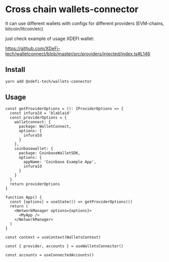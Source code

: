 # Cross chain wallets-connector

It can use different wallets with configs for different providers (EVM-chains, bitcoin/litcoin/etc)

just check example of usage XDEFI wallet:

https://github.com/XDeFi-tech/walletconnect/blob/master/src/providers/injected/index.ts#L146

## Install

```bash
yarn add @xdefi-tech/wallets-connector
```

## Usage

```tsx
const getProviderOptions = (): IProviderOptions => {
  const infuraId = 'blablaid'
  const providerOptions = {
    walletconnect: {
      package: WalletConnect,
      options: {
        infuraId
      }
    },
    coinbasewallet: {
      package: CoinbaseWalletSDK,
      options: {
        appName: 'Coinbase Example App',
        infuraId
      }
    }
  }
  return providerOptions
}

function App() {
  const [options] = useState(() => getProviderOptions())
  return (
    <NetworkManager options={options}>
      <MyApp />
    </NetworkManager>
  )
}
```

```tsx
const context = useContext(WalletsContext)

const { provider, accounts } = useWalletsConnector()

const accounts = useConnectedAccounts()
```
